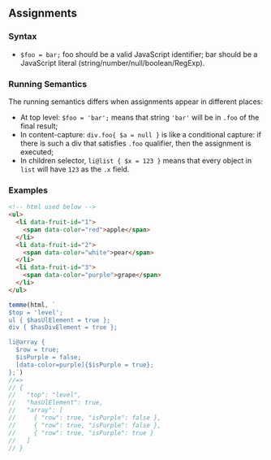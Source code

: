 ## Assignments

### Syntax

- `$foo = bar;` foo should be a valid JavaScript identifier; bar should be a JavaScript literal (string/number/null/boolean/RegExp).

### Running Semantics

The running semantics differs when assignments appear in different places:

- At top level: `$foo = 'bar';` means that string `'bar'` will be in `.foo` of the final result;
- In content-capture: `div.foo{ $a = null }` is like a conditional capture: if there is such a div that satisfies `.foo` qualifier, then the assignment is executed;
- In children selector, `li@list { $x = 123 }` means that every object in `list` will have `123` as the `.x` field.

### Examples

```html
<!-- html used below -->
<ul>
  <li data-fruit-id="1">
    <span data-color="red">apple</span>
  </li>
  <li data-fruit-id="2">
    <span data-color="white">pear</span>
  </li>
  <li data-fruit-id="3">
    <span data-color="purple">grape</span>
  </li>
</ul>
```

```JavaScript
temme(html, `
$top = 'level';
ul { $hasUlElement = true };
div { $hasDivElement = true };

li@array {
  $row = true;
  $isPurple = false;
  [data-color=purple]{$isPurple = true};
};`)
//=>
// {
//   "top": "level",
//   "hasUlElement": true,
//   "array": [
//     { "row": true, "isPurple": false },
//     { "row": true, "isPurple": false },
//     { "row": true, "isPurple": true }
//   ]
// }
```
